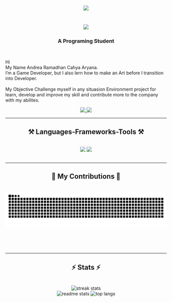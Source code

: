 <h1 align="center">
    <img src="https://readme-typing-svg.herokuapp.com/?font=Righteous&size=35&center=true&vCenter=true&width=500&height=70&duration=4000&color=F7CB00&lines=Aezakmi;+Pyown-kun;" />

</h1>

 <br/>
 <div align="center">
     <img src="https://c.tenor.com/pqXk4-4nIqIAAAAd/tenor.gif" />
 </div>

<h3 align="center">A Programing Student</h3>

<br/>
        <p>
            Hi
            <br />
            My Name Andrea Ramadhan Cahya Aryana.
            <br />
            I’m a Game Developer, but I also lern how to make an Art before I
            transition into Developer.
            <br />
            <br />
            My Objective Challenge myself
            in any situasion Environment project for learn, develop and improve
            my skill and contribute more to the company with my abilites.
          </p>
<div align="center">
    
 </div>
 
<div align="center"> 
  <a href="andrearamadhan123@gmail.com">
    <img src="https://img.shields.io/badge/Gmail-333333?style=for-the-badge&logo=gmail&logoColor=red" />
  </a>
  <a href="linkedin.com/in/andrea-ramadhan-44b0b91a1" target="_blank">
    <img src="https://img.shields.io/badge/LinkedIn-0077B5?style=for-the-badge&logo=linkedin&logoColor=white" target="_blank" />
  </a>
<!--   <a href="" target="_blank">
     <img src="https://img.shields.io/badge/Portfolio-FF5722?style=for-the-badge&logo=todoist&logoColor=white" target="_blank" /> <!-- sqlite, safari, google-chrome are other good icon options -->
  </a>
</div>

 <hr/>
 
<h2 align="center">⚒️ Languages-Frameworks-Tools ⚒️</h2>
<br/>
<div align="center">
    <img src="https://skillicons.dev/icons?i=react,arch,c,html,css,vscode,github,figma,tailwind,git,unity,threejs" />
    <img src="https://skillicons.dev/icons?i=nodejs,neovim,python,javascript,firebase,haskell,laravel,bootstrap,java,nextjs,vite,mysql" /><br>
</div>

<br/>
<hr/>

<div align="center">
  <h2>🐍 My Contributions 🐍</h2>
  <br>
  <img alt="snake eating my contributions" src="https://github.com/Pyown-kun/Pyown-kun/blob/output/github-contribution-grid-snake.svg" />
  
  <br/><br/><br/>
</div>

<hr/>

<h2 align="center">⚡ Stats ⚡</h2>
<br>
<div align=center>
  <img align="center" src="https://github-readme-streak-stats-salesp07.vercel.app/?user=Pyown-kun&count_private=true&theme=gruvbox&border_radius=10" alt="streak stats" height="192px"/>
    <br/>
  <img src="https://github-readme-stats-salesp07.vercel.app/api?username=Pyown-kun&count_private=true&show_icons=true&theme=gruvbox&rank_icon=github&border_radius=10" alt="readme stats" height="192px"/>
  <img src="https://github-readme-stats-salesp07.vercel.app/api/top-langs/?username=Pyown-kun&hide=HTML&langs_count=8&layout=compact&theme=gruvbox&border_radius=10&size_weight=0.5&count_weight=0.5&exclude_repo=github-readme-stats" alt="top langs" height="192px"/>
</div>

<br/>

